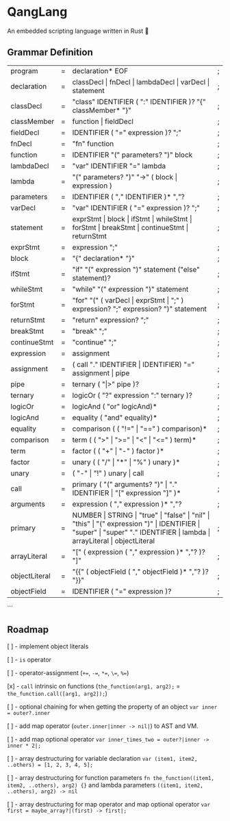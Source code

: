 # QangLang

An embedded scripting language written in Rust 🦀

## Grammar Definition

<table>
  <thead>
  <thead/>
  <tbody>
    <tr>
      <td>program</td>
      <td>=</td>
      <td>declaration* EOF</td>
      <td>;</td>
    </tr>
    <tr>
      <td>declaration</td>
      <td>=</td>
      <td>classDecl | fnDecl | lambdaDecl | varDecl | statement</td>
      <td>;</td>
    </tr>
    <tr>
      <td>classDecl</td>
      <td>=</td>
      <td>"class" IDENTIFIER ( ":" IDENTIFIER )? "{" classMember* "}"</td>
      <td>;</td>
    </tr>
    <tr>
      <td>classMember</td>
      <td>=</td>
      <td>function | fieldDecl</td>
      <td>;</td>
    </tr>
    <tr>
      <td>fieldDecl</td>
      <td>=</td>
      <td>IDENTIFIER ( "=" expression )? ";"</td>
      <td>;</td>
    </tr>
    <tr>
      <td>fnDecl</td>
      <td>=</td>
      <td>"fn" function</td>
      <td>;</td>
    </tr>
    <tr>
      <td>function</td>
      <td>=</td>
      <td>IDENTIFIER "(" parameters? ")" block</td>
      <td>;</td>
    </tr>
    <tr>
      <td>lambdaDecl</td>
      <td>=</td>
      <td>"var" IDENTIFIER "=" lambda</td>
      <td>;</td>
    </tr>
    <tr>
      <td>lambda</td>
      <td>=</td>
      <td>"(" parameters? ")" "->" ( block | expression )</td>
      <td>;</td>
    </tr>
    <tr>
      <td>parameters</td>
      <td>=</td>
      <td>IDENTIFIER ( "," IDENTIFIER )* ","?</td>
      <td>;</td>
    </tr>
    <tr>
      <td>varDecl</td>
      <td>=</td>
      <td>"var" IDENTIFIER ( "=" expression )? ";"</td>
      <td>;</td>
    </tr>
    <tr>
      <td>statement</td>
      <td>=</td>
      <td>exprStmt | block | ifStmt | whileStmt | forStmt | breakStmt | continueStmt | returnStmt</td>
      <td>;</td>
    </tr>
      <tr>
      <td>exprStmt</td>
      <td>=</td>
      <td>expression ";"</td>
      <td>;</td>
    </tr>
    <tr>
      <td>block</td>
      <td>=</td>
      <td>"{" declaration* "}"</td>
      <td>;</td>
    </tr>
    <tr>
      <td>ifStmt</td>
      <td>=</td>
      <td>"if" "(" expression ")" statement ("else" statement)?</td>
      <td>;</td>
    </tr>
    <tr>
      <td>whileStmt</td>
      <td>=</td>
      <td>"while" "(" expression ")" statement</td>
      <td>;</td>
    </tr>
    <tr>
      <td>forStmt</td>
      <td>=</td>
      <td>"for" "(" ( varDecl | exprStmt | ";" ) expression? ";" expression? ")" statement</td>
      <td>;</td>
    </tr>
    <tr>
      <td>returnStmt</td>
      <td>=</td>
      <td>"return" expression? ";"</td>
      <td>;</td>
    </tr>
    <tr>
      <td>breakStmt</td>
      <td>=</td>
      <td>"break" ";"</td>
      <td>;</td>
    </tr>
    <tr>
      <td>continueStmt</td>
      <td>=</td>
      <td>"continue" ";"</td>
      <td>;</td>
    </tr>
    <tr>
      <td>expression</td>
      <td>=</td>
      <td>assignment</td>
      <td>;</td>
    </tr>
    <tr>
      <td>assignment</td>
      <td>=</td>
      <td>( call "." IDENTIFIER | IDENTIFIER) "=" assignment | pipe</td>
      <td>;</td>
    </tr>
    <tr>
      <td>pipe</td>
      <td>=</td>
      <td>ternary ( "|>" pipe )?</td>
      <td>;</td>
    </tr>
    <tr>
      <td>ternary</td>
      <td>=</td>
      <td>logicOr ( "?" expression ":" ternary )?</td>
      <td>;</td>
    </tr>
    <tr>
      <td>logicOr</td>
      <td>=</td>
      <td>logicAnd ( "or" logicAnd)*</td>
      <td>;</td>
    </tr>
    <tr>
      <td>logicAnd</td>
      <td>=</td>
      <td>equality ( "and" equality)*</td>
      <td>;</td>
    </tr>
    <tr>
      <td>equality</td>
      <td>=</td>
      <td>comparison ( ( "!=" | "==" ) comparison)*</td>
      <td>;</td>
    </tr>
    <tr>
      <td>comparison</td>
      <td>=</td>
      <td>term ( ( ">" | ">=" | "<" | "<=" ) term)*</td>
      <td>;</td>
    </tr>
    <tr>
      <td>term</td>
      <td>=</td>
      <td>factor ( ( "+" | "-" ) factor )*</td>
      <td>;</td>
    </tr>
    <tr>
      <td>factor</td>
      <td>=</td>
      <td>unary ( ( "/" | "*" | "%" ) unary )*</td>
      <td>;</td>
    </tr>
    <tr>
      <td>unary</td>
      <td>=</td>
      <td>( "-" | "!" ) unary | call</td>
      <td>;</td>
    </tr>
    <tr>
      <td>call</td>
      <td>=</td>
      <td>primary ( "(" arguments? ")" | "." IDENTIFIER | "[" expression "]" )*</td>
      <td>;</td>
    </tr>
    <tr>
      <td>arguments</td>
      <td>=</td>
      <td>expression ( "," expression )* ","?</td>
      <td>;</td>
    </tr>
    <tr>
      <td>primary</td>
      <td>=</td>
      <td>NUMBER | STRING | "true" | "false" | "nil" | "this" | "(" expression ")" | IDENTIFIER | "super" | "super" "." IDENTIFIER | lambda | arrayLiteral | objectLiteral</td>
      <td>;</td>
    </tr>
    <tr>
      <td>arrayLiteral</td>
      <td>=</td>
      <td>"[" ( expression ( "," expression )* ","? )? "]"</td>
      <td>;</td>
    </tr>
    <tr>
      <td>objectLiteral</td>
      <td>=</td>
      <td>"{{" ( objectField ( "," objectField )* ","? )? "}}"</td>
      <td>;</td>
    </tr>
    <tr>
      <td>objectField</td>
      <td>=</td>
      <td>IDENTIFIER ( "=" expression )?</td>
      <td>;</td>
    </tr>
  </tbody>
</table>
```

## Roadmap

[ ] - implement object literals

[ ] - `is` operator

[ ] - operator-assignment (`+=`, `-=`, `*=`, `\=`, `%=`)

[x] - `call` intrinsic on functions (`the_function(arg1, arg2);` = `the_function.call([arg1, arg2]);`)

[ ] - optional chaining for when getting the property of an object `var inner = outer?.inner`

[ ] - add map operator (`outer.inner|inner -> nil|`) to AST and VM.

[ ] - add map optional operator `var inner_times_two = outer?|inner -> inner * 2|;`

[ ] - array destructuring for variable declaration `var (item1, item2, ..others) = [1, 2, 3, 4, 5];`

[ ] - array destructuring for function parameters `fn the_function((item1, item2, ..others), arg2) {}` and lambda parameters `((item1, item2, ..others), arg2) -> nil`

[ ] - array destructuring for map operator and map optional operator `var first = maybe_array?|(first) -> first|;`

